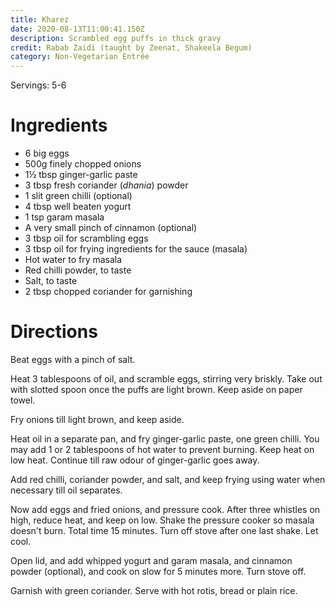 ```yaml
---
title: Kharez
date: 2020-08-13T11:00:41.150Z
description: Scrambled egg puffs in thick gravy
credit: Rabab Zaidi (taught by Zeenat, Shakeela Begum)
category: Non-Vegetarian Entrée
---
```


Servings: 5-6

# Ingredients
* 6 big eggs
* 500g finely chopped onions
* 1½ tbsp ginger-garlic paste
* 3 tbsp fresh coriander (_dhania_) powder
* 1 slit green chilli (optional)
* 4 tbsp well beaten yogurt
* 1 tsp garam masala
* A very small pinch of cinnamon (optional)
* 3 tbsp oil for scrambling eggs
* 3 tbsp oil for frying ingredients for the sauce (masala)
* Hot water to fry masala
* Red chilli powder, to taste
* Salt, to taste
* 2 tbsp chopped coriander for garnishing 

# Directions

Beat eggs with a pinch of salt.

Heat 3 tablespoons of oil, and scramble eggs, stirring very briskly. Take out with slotted spoon once the puffs are light brown. Keep aside on paper towel.

Fry onions till light brown, and keep aside.

Heat oil in a separate pan, and fry ginger-garlic paste, one green chilli. You may add 1 or 2 tablespoons of hot water to prevent burning. Keep heat on low heat. Continue till raw odour of ginger-garlic goes away.

Add red chilli, coriander powder, and salt, and keep frying using water when necessary till oil separates.

Now add eggs and fried onions, and pressure cook. After three whistles on high, reduce heat, and keep on low. Shake the pressure cooker so masala doesn't burn. Total time 15 minutes. Turn off stove after one last shake. Let cool.

Open lid, and add whipped yogurt and garam masala, and cinnamon powder (optional), and cook on slow for 5 minutes more. Turn stove off.

Garnish with green coriander. Serve with hot rotis, bread or plain rice.
